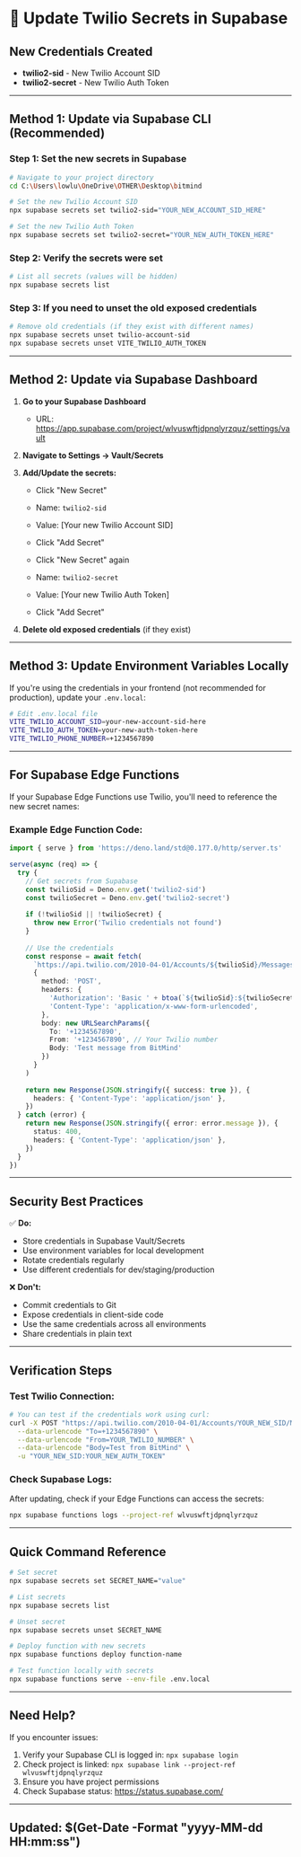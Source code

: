 # 🔄 Update Twilio Secrets in Supabase

## New Credentials Created
- **twilio2-sid** - New Twilio Account SID
- **twilio2-secret** - New Twilio Auth Token

---

## Method 1: Update via Supabase CLI (Recommended)

### Step 1: Set the new secrets in Supabase

```bash
# Navigate to your project directory
cd C:\Users\lowlu\OneDrive\OTHER\Desktop\bitmind

# Set the new Twilio Account SID
npx supabase secrets set twilio2-sid="YOUR_NEW_ACCOUNT_SID_HERE"

# Set the new Twilio Auth Token
npx supabase secrets set twilio2-secret="YOUR_NEW_AUTH_TOKEN_HERE"
```

### Step 2: Verify the secrets were set

```bash
# List all secrets (values will be hidden)
npx supabase secrets list
```

### Step 3: If you need to unset the old exposed credentials

```bash
# Remove old credentials (if they exist with different names)
npx supabase secrets unset twilio-account-sid
npx supabase secrets unset VITE_TWILIO_AUTH_TOKEN
```

---

## Method 2: Update via Supabase Dashboard

1. **Go to your Supabase Dashboard**
   - URL: https://app.supabase.com/project/wlvuswftjdpnqlyrzquz/settings/vault

2. **Navigate to Settings → Vault/Secrets**

3. **Add/Update the secrets:**
   - Click "New Secret"
   - Name: `twilio2-sid`
   - Value: [Your new Twilio Account SID]
   - Click "Add Secret"
   
   - Click "New Secret" again
   - Name: `twilio2-secret`
   - Value: [Your new Twilio Auth Token]
   - Click "Add Secret"

4. **Delete old exposed credentials** (if they exist)

---

## Method 3: Update Environment Variables Locally

If you're using the credentials in your frontend (not recommended for production), update your `.env.local`:

```bash
# Edit .env.local file
VITE_TWILIO_ACCOUNT_SID=your-new-account-sid-here
VITE_TWILIO_AUTH_TOKEN=your-new-auth-token-here
VITE_TWILIO_PHONE_NUMBER=+1234567890
```

---

## For Supabase Edge Functions

If your Supabase Edge Functions use Twilio, you'll need to reference the new secret names:

### Example Edge Function Code:

```typescript
import { serve } from 'https://deno.land/std@0.177.0/http/server.ts'

serve(async (req) => {
  try {
    // Get secrets from Supabase
    const twilioSid = Deno.env.get('twilio2-sid')
    const twilioSecret = Deno.env.get('twilio2-secret')
    
    if (!twilioSid || !twilioSecret) {
      throw new Error('Twilio credentials not found')
    }
    
    // Use the credentials
    const response = await fetch(
      `https://api.twilio.com/2010-04-01/Accounts/${twilioSid}/Messages.json`,
      {
        method: 'POST',
        headers: {
          'Authorization': 'Basic ' + btoa(`${twilioSid}:${twilioSecret}`),
          'Content-Type': 'application/x-www-form-urlencoded',
        },
        body: new URLSearchParams({
          To: '+1234567890',
          From: '+1234567890', // Your Twilio number
          Body: 'Test message from BitMind'
        })
      }
    )
    
    return new Response(JSON.stringify({ success: true }), {
      headers: { 'Content-Type': 'application/json' },
    })
  } catch (error) {
    return new Response(JSON.stringify({ error: error.message }), {
      status: 400,
      headers: { 'Content-Type': 'application/json' },
    })
  }
})
```

---

## Security Best Practices

✅ **Do:**
- Store credentials in Supabase Vault/Secrets
- Use environment variables for local development
- Rotate credentials regularly
- Use different credentials for dev/staging/production

❌ **Don't:**
- Commit credentials to Git
- Expose credentials in client-side code
- Use the same credentials across all environments
- Share credentials in plain text

---

## Verification Steps

### Test Twilio Connection:

```bash
# You can test if the credentials work using curl:
curl -X POST "https://api.twilio.com/2010-04-01/Accounts/YOUR_NEW_SID/Messages.json" \
  --data-urlencode "To=+1234567890" \
  --data-urlencode "From=YOUR_TWILIO_NUMBER" \
  --data-urlencode "Body=Test from BitMind" \
  -u "YOUR_NEW_SID:YOUR_NEW_AUTH_TOKEN"
```

### Check Supabase Logs:

After updating, check if your Edge Functions can access the secrets:

```bash
npx supabase functions logs --project-ref wlvuswftjdpnqlyrzquz
```

---

## Quick Command Reference

```bash
# Set secret
npx supabase secrets set SECRET_NAME="value"

# List secrets
npx supabase secrets list

# Unset secret
npx supabase secrets unset SECRET_NAME

# Deploy function with new secrets
npx supabase functions deploy function-name

# Test function locally with secrets
npx supabase functions serve --env-file .env.local
```

---

## Need Help?

If you encounter issues:
1. Verify your Supabase CLI is logged in: `npx supabase login`
2. Check project is linked: `npx supabase link --project-ref wlvuswftjdpnqlyrzquz`
3. Ensure you have project permissions
4. Check Supabase status: https://status.supabase.com/

---

## Updated: $(Get-Date -Format "yyyy-MM-dd HH:mm:ss")



